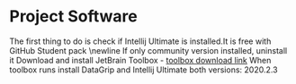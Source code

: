 # Project Software

The first thing to do is check if Intellij Ultimate is installed.It is free with GitHub Student pack \newline
If only community version installed, uninstall it
Download and install JetBrain Toolbox - [toolbox download link](https://www.jetbrains.com/toolbox-app/)
When toolbox runs install DataGrip and Intellij Ultimate both versions: 2020.2.3
